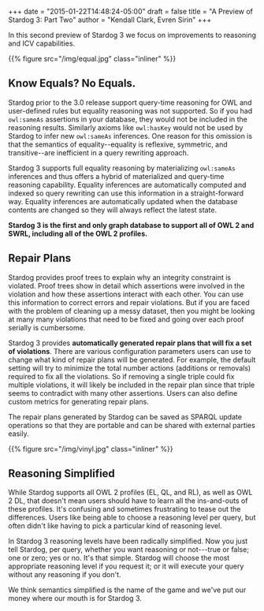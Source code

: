 +++
date = "2015-01-22T14:48:24-05:00"
draft = false
title = "A Preview of Stardog 3: Part Two"
author = "Kendall Clark, Evren Sirin"
+++

In this second preview of Stardog 3 we focus on improvements to
reasoning and ICV capabilities.<!--more-->

{{% figure src="/img/equal.jpg" class="inliner" %}}

## Know Equals? No Equals.

Stardog prior to the 3.0 release support query-time reasoning for OWL
and user-defined rules but equality reasoning was not supported. So if
you had `owl:sameAs` assertions in your database, they would not be
included in the reasoning results. Similarly axioms like `owl:hasKey`
would not be used by Stardog to infer new `owl:sameAs` inferences. One
reason for this omission is that the semantics of equality--equality
is reflexive, symmetric, and transitive--are inefficient in a query
rewriting approach.

Stardog 3 supports full equality reasoning by materializing
`owl:sameAs` inferences and thus offers a hybrid of materialized and
query-time reasoning capability. Equality inferences are automatically
computed and indexed so query rewriting can use this information in a
straight-forward way. Equality inferences are automatically updated
when the database contents are changed so they will always reflect the
latest state.

**Stardog 3 is the first and only graph database to support all of OWL
  2 and SWRL, including all of the OWL 2 profiles.**

## Repair Plans

Stardog provides proof trees to explain why an integrity constraint is
violated. Proof trees show in detail which assertions were involved in
the violation and how these assertions interact with each other. You
can use this information to correct errors and repair violations. But
if you are faced with the problem of cleaning up a messy dataset, then
you might be looking at many many violations that need to be fixed
and going over each proof serially is cumbersome.

Stardog 3 provides **automatically generated repair plans that will
fix a set of violations**. There are various configuration parameters
users can use to change what kind of repair plans will be
generated. For example, the default setting will try to minimize the
total number actions (additions or removals) required to fix all the
violations. So if removing a single triple could fix multiple
violations, it will likely be included in the repair plan since that
triple seems to contradict with many other assertions. Users can also
define custom metrics for generating repair plans.

The repair plans generated by Stardog can be saved as SPARQL update
operations so that they are portable and can be shared with external
parties easily.

{{% figure src="/img/vinyl.jpg" class="inliner" %}}
## Reasoning Simplified

While Stardog supports all OWL 2 profiles (EL, QL, and RL), as well as
OWL 2 DL, that doesn't mean users should have to learn all the
ins-and-outs of these profiles. It's confusing and sometimes
frustrating to tease out the differences. Users like being able to
choose a reasoning level per query, but often didn't like having to
pick a particular kind of reasoning level.

In Stardog 3 reasoning levels have been radically simplified. Now you
just tell Stardog, per query, whether you want reasoning or not---true
or false; one or zero; yes or no. It's that simple. Stardog will
choose the most appropriate reasoning level if you request it; or it
will execute your query without any reasoning if you don't.

We think semantics simplified is the name of the game and we've put
our money where our mouth is for Stardog 3.
